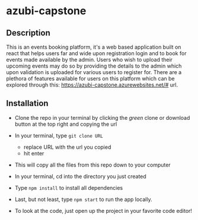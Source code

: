 # azubi-capstone

## Description

This is an events booking platform, it's a web based application built on react that helps users far and wide upon registration login and to book for events made available by the admin. Users who wish to upload their upcoming events may do so by providing the details to the admin which upon validation is uploaded for various users to register for. There are a plethora of features available for users on this platform which can be explored through this: https://azubi-capstone.azurewebsites.net/# url.

## Installation
- Clone the repo in your terminal by clicking the _green_ clone or download button at the top right and copying the url
- In your terminal, type ```git clone URL```
  - replace URL with the url you copied
  - hit enter
- This will copy all the files from this repo down to your computer
- In your terminal, cd into the directory you just created
- Type ```npm install``` to install all dependencies
- Last, but not least, type ```npm start``` to run the app locally.

- To look at the code, just open up the project in your favorite code editor!

